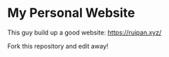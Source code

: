 # My Personal Website

This guy build up a good website: https://ruipan.xyz/

Fork this repository and edit away!
